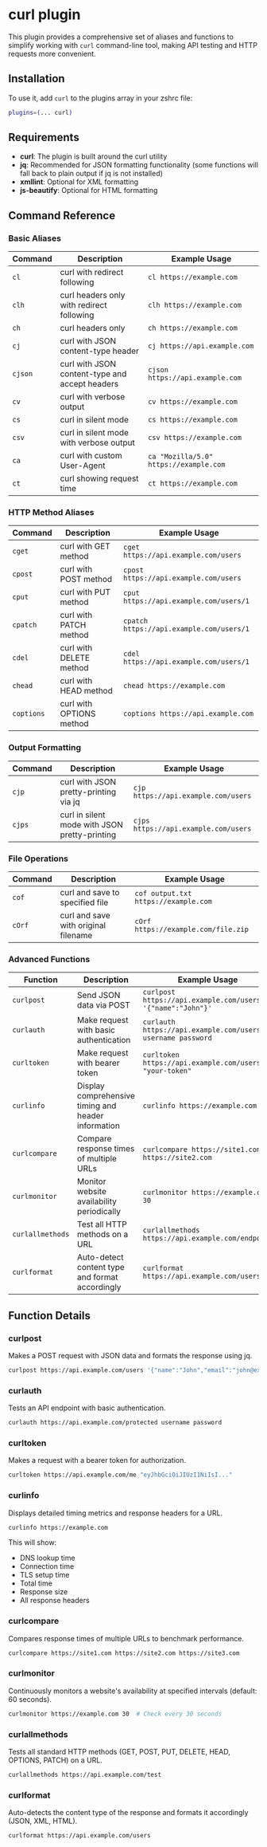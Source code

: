 # curl plugin

This plugin provides a comprehensive set of aliases and functions to simplify working with `curl` command-line tool, making API testing and HTTP requests more convenient.

## Installation

To use it, add `curl` to the plugins array in your zshrc file:

```zsh
plugins=(... curl)
```

## Requirements

- **curl**: The plugin is built around the curl utility
- **jq**: Recommended for JSON formatting functionality (some functions will fall back to plain output if jq is not installed)
- **xmllint**: Optional for XML formatting
- **js-beautify**: Optional for HTML formatting

## Command Reference

### Basic Aliases

| Command | Description | Example Usage |
|---------|-------------|---------------|
| `cl` | curl with redirect following | `cl https://example.com` |
| `clh` | curl headers only with redirect following | `clh https://example.com` |
| `ch` | curl headers only | `ch https://example.com` |
| `cj` | curl with JSON content-type header | `cj https://api.example.com` |
| `cjson` | curl with JSON content-type and accept headers | `cjson https://api.example.com` |
| `cv` | curl with verbose output | `cv https://example.com` |
| `cs` | curl in silent mode | `cs https://example.com` |
| `csv` | curl in silent mode with verbose output | `csv https://example.com` |
| `ca` | curl with custom User-Agent | `ca "Mozilla/5.0" https://example.com` |
| `ct` | curl showing request time | `ct https://example.com` |

### HTTP Method Aliases

| Command | Description | Example Usage |
|---------|-------------|---------------|
| `cget` | curl with GET method | `cget https://api.example.com/users` |
| `cpost` | curl with POST method | `cpost https://api.example.com/users` |
| `cput` | curl with PUT method | `cput https://api.example.com/users/1` |
| `cpatch` | curl with PATCH method | `cpatch https://api.example.com/users/1` |
| `cdel` | curl with DELETE method | `cdel https://api.example.com/users/1` |
| `chead` | curl with HEAD method | `chead https://example.com` |
| `coptions` | curl with OPTIONS method | `coptions https://api.example.com` |

### Output Formatting

| Command | Description | Example Usage |
|---------|-------------|---------------|
| `cjp` | curl with JSON pretty-printing via jq | `cjp https://api.example.com/users` |
| `cjps` | curl in silent mode with JSON pretty-printing | `cjps https://api.example.com/users` |

### File Operations

| Command | Description | Example Usage |
|---------|-------------|---------------|
| `cof` | curl and save to specified file | `cof output.txt https://example.com` |
| `cOrf` | curl and save with original filename | `cOrf https://example.com/file.zip` |

### Advanced Functions

| Function | Description | Example Usage |
|----------|-------------|---------------|
| `curlpost` | Send JSON data via POST | `curlpost https://api.example.com/users '{"name":"John"}'` |
| `curlauth` | Make request with basic authentication | `curlauth https://api.example.com/users username password` |
| `curltoken` | Make request with bearer token | `curltoken https://api.example.com/users "your-token"` |
| `curlinfo` | Display comprehensive timing and header information | `curlinfo https://example.com` |
| `curlcompare` | Compare response times of multiple URLs | `curlcompare https://site1.com https://site2.com` |
| `curlmonitor` | Monitor website availability periodically | `curlmonitor https://example.com 30` |
| `curlallmethods` | Test all HTTP methods on a URL | `curlallmethods https://api.example.com/endpoint` |
| `curlformat` | Auto-detect content type and format accordingly | `curlformat https://api.example.com/users` |

## Function Details

### curlpost
Makes a POST request with JSON data and formats the response using jq.

```zsh
curlpost https://api.example.com/users '{"name":"John","email":"john@example.com"}'
```

### curlauth
Tests an API endpoint with basic authentication.

```zsh
curlauth https://api.example.com/protected username password
```

### curltoken
Makes a request with a bearer token for authorization.

```zsh
curltoken https://api.example.com/me "eyJhbGciOiJIUzI1NiIsI..."
```

### curlinfo
Displays detailed timing metrics and response headers for a URL.

```zsh
curlinfo https://example.com
```

This will show:
- DNS lookup time
- Connection time
- TLS setup time
- Total time
- Response size
- All response headers

### curlcompare
Compares response times of multiple URLs to benchmark performance.

```zsh
curlcompare https://site1.com https://site2.com https://site3.com
```

### curlmonitor
Continuously monitors a website's availability at specified intervals (default: 60 seconds).

```zsh
curlmonitor https://example.com 30  # Check every 30 seconds
```

### curlallmethods
Tests all standard HTTP methods (GET, POST, PUT, DELETE, HEAD, OPTIONS, PATCH) on a URL.

```zsh
curlallmethods https://api.example.com/test
```

### curlformat
Auto-detects the content type of the response and formats it accordingly (JSON, XML, HTML).

```zsh
curlformat https://api.example.com/users
```
